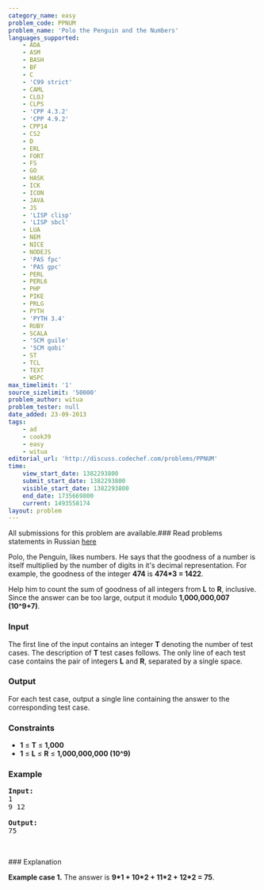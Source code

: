 ```yaml
---
category_name: easy
problem_code: PPNUM
problem_name: 'Polo the Penguin and the Numbers'
languages_supported:
    - ADA
    - ASM
    - BASH
    - BF
    - C
    - 'C99 strict'
    - CAML
    - CLOJ
    - CLPS
    - 'CPP 4.3.2'
    - 'CPP 4.9.2'
    - CPP14
    - CS2
    - D
    - ERL
    - FORT
    - FS
    - GO
    - HASK
    - ICK
    - ICON
    - JAVA
    - JS
    - 'LISP clisp'
    - 'LISP sbcl'
    - LUA
    - NEM
    - NICE
    - NODEJS
    - 'PAS fpc'
    - 'PAS gpc'
    - PERL
    - PERL6
    - PHP
    - PIKE
    - PRLG
    - PYTH
    - 'PYTH 3.4'
    - RUBY
    - SCALA
    - 'SCM guile'
    - 'SCM qobi'
    - ST
    - TCL
    - TEXT
    - WSPC
max_timelimit: '1'
source_sizelimit: '50000'
problem_author: witua
problem_tester: null
date_added: 23-09-2013
tags:
    - ad
    - cook39
    - easy
    - witua
editorial_url: 'http://discuss.codechef.com/problems/PPNUM'
time:
    view_start_date: 1382293800
    submit_start_date: 1382293800
    visible_start_date: 1382293800
    end_date: 1735669800
    current: 1493558174
layout: problem
---
```

All submissions for this problem are available.###  Read problems statements in Russian [here](http://www.codechef.com/download/translated/COOK39/russian/PPNUM.pdf)

Polo, the Penguin, likes numbers. He says that the goodness of a number is itself multiplied by the number of digits in it's decimal representation. For example, the goodness of the integer **474** is **474\*3 = 1422**.

Help him to count the sum of goodness of all integers from **L** to **R**, inclusive. Since the answer can be too large, output it modulo **1,000,000,007 (10^9+7)**.

### Input

The first line of the input contains an integer **T** denoting the number of test cases. The description of **T** test cases follows. The only line of each test case contains the pair of integers **L** and **R**, separated by a single space.

### Output

For each test case, output a single line containing the answer to the corresponding test case.

### Constraints

- **1** ≤ **T** ≤ **1,000**
- **1** ≤ **L** ≤ **R** ≤ **1,000,000,000 (10^9)**

### Example

<pre><b>Input:</b>
1
9 12

<b>Output:</b>
75


</pre>### Explanation
**Example case 1.** The answer is **9\*1 + 10\*2 + 11\*2 + 12\*2 = 75**.
